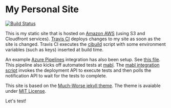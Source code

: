 # My Personal Site

[![Build Status](https://travis-ci.org/bertold/bertold.kolics.net.svg?branch=master)](https://travis-ci.org/bertold/bertold.kolics.net)

This is my static site that is hosted on [Amazon AWS](https://aws.amazon.com/) (using S3 and Cloudfront services). [Travis CI](https://travis-ci.org/) deploys changes to my site as soon as the site is changed. Travis CI executes the [cibuild](https://github.com/bertold/bertold.kolics.net/blob/master/script/cibuild) script with some environment variables (such as keys) inserted at build time.

An example [Azure Pipelines](https://azure.microsoft.com/en-us/services/devops/pipelines/) integration has also been setup. See [this file](https://github.com/bertold/bertold.kolics.net/blob/master/azure-pipelines.yml). This pipeline also kicks off automated tests at [mabl](https://mabl.com). The [mabl integration script](https://github.com/bertold/bertold.kolics.net/blob/master/script/mabl-deployment-integration.sh) invokes the deployment API to execute tests and then polls the notification API to wait for the tests to complete.

This site is based on the [Much-Worse jekyll theme](https://github.com/gchauras/much-worse-jekyll-theme). The theme is avaiable under [MIT License](https://opensource.org/licenses/MIT).

Let's test!
